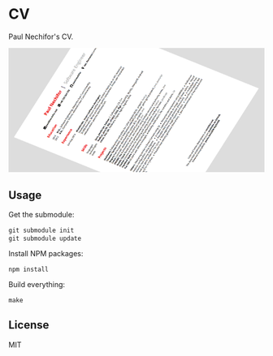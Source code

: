 # CV

Paul Nechifor's CV.

![CV screenshot](screenshot.png)

## Usage

Get the submodule:

    git submodule init
    git submodule update

Install NPM packages:

    npm install

Build everything:

    make

## License

MIT
